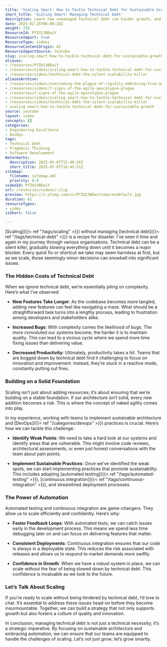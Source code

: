 ```yaml
---
title: 'Scaling Smart: How to Tackle Technical Debt for Sustainable Growth'
short_title: 'Scaling Smart: Managing Technical Debt'
description: Learn how unmanaged technical debt can hinder growth, and discover strategies like sustainable architecture, DevOps, and automation to scale efficiently and maintain quality.
date: 2025-02-25T06:00:28Z
weight: 230
ResourceId: PfZU13BEwiY
ResourceImport: true
ResourceType: videos
ResourceContentOrigin: AI
ResourceImportSource: Youtube
slug: scaling-smart-how-to-tackle-technical-debt-for-sustainable-growth
aliases:
- /resources/PfZU13BEwiY
- /resources/videos/scaling-smart-how-to-tackle-technical-debt-for-sustainable-growth
- /resources/videos/technical-debt-the-silent-scalability-killer
aliasesArchive:
- /resources/videos/overcoming-the-plague-of-rigidity-embracing-true-agility-in-your-team
- /resources/videos/7-signs-of-the-agile-apocalypse-plague
- /resources/7-signs-of-the-agile-apocalypse-plague
- /resources/videos/scaling-smart-how-to-tackle-technical-debt-for-sustainable-growth
- /resources/videos/technical-debt-the-silent-scalability-killer
- scaling-smart-how-to-tackle-technical-debt-for-sustainable-growth
source: youtube
layout: video
concepts: []
categories:
- Engineering Excellence
- DevOps
tags:
- Technical Debt
- Pragmatic Thinking
- Software Development
Watermarks:
  description: 2025-05-07T12:49:26Z
  short_title: 2025-07-07T16:45:51Z
sitemap:
  filename: sitemap.xml
  priority: 0.6
videoId: PfZU13BEwiY
url: /resources/videos/:slug
preview: https://i.ytimg.com/vi/PfZU13BEwiY/maxresdefault.jpg
duration: 61
resourceTypes:
- video
isShort: false

---
```

[Scaling]({{< ref "/tags/scaling" >}}) without managing [technical debt]({{< ref "/tags/technical-debt" >}}) is a recipe for disaster. I’ve seen it time and again in my journey through various organisations. Technical debt can be a silent killer, gradually slowing everything down until it becomes a major blocker. Every quick fix or shortcut we take may seem harmless at first, but as we scale, those seemingly minor decisions can snowball into significant issues. 

### The Hidden Costs of Technical Debt

When we ignore technical debt, we’re essentially piling on complexity. Here’s what I’ve observed:

- **New Features Take Longer**: As the codebase becomes more tangled, adding new features can feel like navigating a maze. What should be a straightforward task turns into a lengthy process, leading to frustration among developers and stakeholders alike.
  
- **Increased Bugs**: With complexity comes the likelihood of bugs. The more convoluted our systems become, the harder it is to maintain quality. This can lead to a vicious cycle where we spend more time fixing issues than delivering value.

- **Decreased Productivity**: Ultimately, productivity takes a hit. Teams that are bogged down by technical debt find it challenging to focus on innovation and improvement. Instead, they’re stuck in a reactive mode, constantly putting out fires.

### Building on a Solid Foundation

Scaling isn’t just about adding resources; it’s about ensuring that we’re building on a stable foundation. If our architecture isn’t solid, every new addition becomes a risk. This is where the concept of naked agility comes into play. 

In my experience, working with teams to implement sustainable architecture and [DevOps]({{< ref "/categories/devops" >}}) practices is crucial. Here’s how we can tackle this challenge:

- **Identify Weak Points**: We need to take a hard look at our systems and identify areas that are vulnerable. This might involve code reviews, architectural assessments, or even just honest conversations with the team about pain points.

- **Implement Sustainable Practices**: Once we’ve identified the weak spots, we can start implementing practices that promote sustainability. This includes adopting [automated testing]({{< ref "/tags/automated-testing" >}}), [continuous integration]({{< ref "/tags/continuous-integration" >}}), and streamlined deployment processes.

### The Power of Automation

Automated testing and continuous integration are game-changers. They allow us to scale efficiently and confidently. Here’s why:

- **Faster Feedback Loops**: With automated tests, we can catch issues early in the development process. This means we spend less time debugging later on and can focus on delivering features that matter.

- **Consistent Deployments**: Continuous integration ensures that our code is always in a deployable state. This reduces the risk associated with releases and allows us to respond to market demands more swiftly.

- **Confidence in Growth**: When we have a robust system in place, we can scale without the fear of being slowed down by technical debt. This confidence is invaluable as we look to the future.

### Let’s Talk About Scaling

If you’re ready to scale without being hindered by technical debt, I’d love to chat. It’s essential to address these issues head-on before they become insurmountable. Together, we can build a strategy that not only supports growth but also fosters a culture of quality and innovation.

In conclusion, managing technical debt is not just a technical necessity; it’s a strategic imperative. By focusing on sustainable architecture and embracing automation, we can ensure that our teams are equipped to handle the challenges of scaling. Let’s not just grow; let’s grow smartly.

